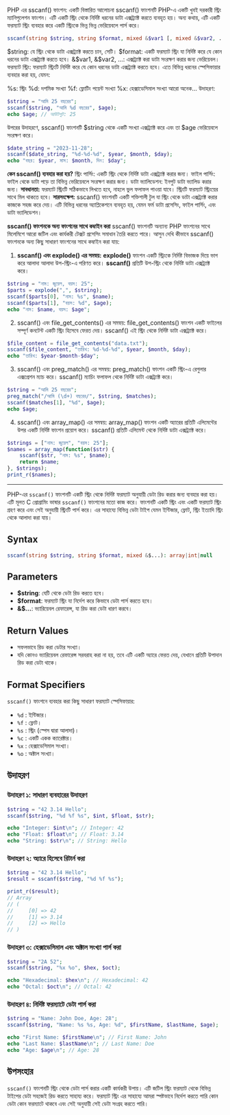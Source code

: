 PHP এর sscanf() ফাংশন: একটি বিস্তারিত আলোচনা
sscanf() ফাংশনটি PHP-এ একটি খুবই দরকারী স্ট্রিং ম্যানিপুলেশন ফাংশন। এটি একটি স্ট্রিং থেকে নির্দিষ্ট ধরনের ডাটা এক্সট্র্যাক্ট করতে ব্যবহৃত হয়। অন্য কথায়, এটি একটি ফরম্যাট স্ট্রিং ব্যবহার করে একটি স্ট্রিংকে ভিন্ন ভিন্ন ভেরিয়েবলে পার্স করে।
```php
sscanf(string $string, string $format, mixed &$var1 [, mixed &$var2, ...])
```
$string: যে স্ট্রিং থেকে ডাটা এক্সট্র্যাক্ট করতে চান, সেটি।
$format: একটি ফরম্যাট স্ট্রিং যা নির্দিষ্ট করে যে কোন ধরনের ডাটা এক্সট্র্যাক্ট করতে হবে।
&$var1, &$var2, ...: এক্সট্র্যাক্ট করা ডাটা সংরক্ষণ করার জন্য ভেরিয়েবল।
ফরম্যাট স্ট্রিং:
ফরম্যাট স্ট্রিংটি নির্দিষ্ট করে যে কোন ধরনের ডাটা এক্সট্র্যাক্ট করতে হবে। এতে বিভিন্ন ধরনের স্পেসিফায়ার ব্যবহার করা হয়, যেমন:

%s: স্ট্রিং
%d: দশমিক সংখ্যা
%f: ফ্লোটিং পয়েন্ট সংখ্যা
%x: হেক্সাডেসিমাল সংখ্যা
আরো অনেক...
উদাহরণ:
```php
$string = "আমি 25 বছরের";
sscanf($string, "আমি %d বছরের", $age);
echo $age; // আউটপুট: 25
```
উপরের উদাহরণে, sscanf() ফাংশনটি $string থেকে একটি সংখ্যা এক্সট্র্যাক্ট করে এবং তা $age ভেরিয়েবলে সংরক্ষণ করে।
```php
$date_string = "2023-11-28";
sscanf($date_string, "%d-%d-%d", $year, $month, $day);
echo "বছর: $year, মাস: $month, দিন: $day";
```

**কেন sscanf() ব্যবহার করা হয়?**
স্ট্রিং পার্সিং: একটি স্ট্রিং থেকে নির্দিষ্ট ডাটা এক্সট্র্যাক্ট করার জন্য।
ফাইল পার্সিং: ফাইল থেকে ডাটা পড়ে তা বিভিন্ন ভেরিয়েবলে সংরক্ষণ করার জন্য।
ডাটা ভ্যালিডেশন: ইনপুট ডাটা ভ্যালিড করার জন্য।
**সাবধানতা:**
ফরম্যাট স্ট্রিংটি সঠিকভাবে লিখতে হবে, নাহলে ভুল ফলাফল পাওয়া যাবে।
স্ট্রিংটি ফরম্যাট স্ট্রিংয়ের সাথে মিল থাকতে হবে।
**সারসংক্ষেপ:**
sscanf() ফাংশনটি একটি শক্তিশালী টুল যা স্ট্রিং থেকে ডাটা এক্সট্র্যাক্ট করার কাজকে সহজ করে দেয়। এটি বিভিন্ন ধরনের অ্যাপ্লিকেশনে ব্যবহৃত হয়, যেমন ফর্ম ডাটা প্রসেসিং, ফাইল পার্সিং, এবং ডাটা ভ্যালিডেশন।

**sscanf() ফাংশনকে অন্য ফাংশনের সাথে কম্বাইন করা**
sscanf() ফাংশনটি অন্যান্য PHP ফাংশনের সাথে মিলেমিশে আরো জটিল এবং কার্যকরী টেক্সট প্রসেসিং সমাধান তৈরি করতে পারে। আসুন দেখি কীভাবে sscanf() ফাংশনকে অন্য কিছু সাধারণ ফাংশনের সাথে কম্বাইন করা যায়:

1. **sscanf() এবং explode() এর সমন্বয়:**
**explode()** ফাংশন একটি স্ট্রিংকে নির্দিষ্ট বিভাজক দিয়ে ভাগ করে আলাদা আলাদা উপ-স্ট্রিং-এ পরিণত করে।
**sscanf()** প্রতিটি উপ-স্ট্রিং থেকে নির্দিষ্ট ডাটা এক্সট্র্যাক্ট করে।

```php
$string = "নাম: জুয়েল, বয়স: 25";
$parts = explode(",", $string);
sscanf($parts[0], "নাম: %s", $name);
sscanf($parts[1], "বয়স: %d", $age);
echo "নাম: $name, বয়স: $age";
```

2. sscanf() এবং file_get_contents() এর সমন্বয়:
file_get_contents() ফাংশন একটি ফাইলের সম্পূর্ণ কনটেন্ট একটি স্ট্রিং হিসেবে ফেরত দেয়।
sscanf() এই স্ট্রিং থেকে নির্দিষ্ট ডাটা এক্সট্র্যাক্ট করে।

```php
$file_content = file_get_contents("data.txt");
sscanf($file_content, "তারিখ: %d-%d-%d", $year, $month, $day);
echo "তারিখ: $year-$month-$day";
```

3. sscanf() এবং preg_match() এর সমন্বয়:
preg_match() ফাংশন একটি স্ট্রিং-এ রেগুলার এক্সপ্রেশন ম্যাচ করে।
sscanf() ম্যাচিং ফলাফল থেকে নির্দিষ্ট ডাটা এক্সট্র্যাক্ট করে।
```php
$string = "আমি 25 বছরের";
preg_match("/আমি (\d+) বছরের/", $string, $matches);
sscanf($matches[1], "%d", $age);
echo $age;
```
4. sscanf() এবং array_map() এর সমন্বয়:
array_map() ফাংশন একটি অ্যারের প্রতিটি এলিমেন্টের উপর একটি নির্দিষ্ট ফাংশন প্রয়োগ করে।
sscanf() প্রতিটি এলিমেন্ট থেকে নির্দিষ্ট ডাটা এক্সট্র্যাক্ট করে।
```php
$strings = ["নাম: জুয়েল", "বয়স: 25"];
$names = array_map(function($str) {
    sscanf($str, "নাম: %s", $name);
    return $name;
}, $strings);
print_r($names);
```


------------------------------------------------------------
PHP-এর `sscanf()` ফাংশনটি একটি স্ট্রিং থেকে নির্দিষ্ট ফরম্যাট অনুযায়ী ডেটা রিড করার জন্য ব্যবহার করা হয়। এটি মূলত C প্রোগ্রামিং ভাষার `sscanf()` ফাংশনের মতো কাজ করে। ফাংশনটি একটি স্ট্রিং এবং একটি ফরম্যাট স্ট্রিং গ্রহণ করে এবং সেই অনুযায়ী স্ট্রিংটি পার্স করে। এর সাহায্যে বিভিন্ন ডেটা টাইপ যেমন ইন্টিজার, ফ্লোট, স্ট্রিং ইত্যাদি স্ট্রিং থেকে আলাদা করা যায়।

## Syntax

```php
sscanf(string $string, string $format, mixed &$...): array|int|null
```

## Parameters

- **$string**: যেটি থেকে ডেটা রিড করতে হবে।
- **$format**: ফরম্যাট স্ট্রিং যা নির্দেশ করে কিভাবে ডেটা পার্স করতে হবে।
- **&$...**: ভ্যারিয়েবল রেফারেন্স, যা রিড করা ডেটা ধারণ করবে।

## Return Values

- সফলভাবে রিড করা ডেটার সংখ্যা।
- যদি কোনও ভ্যারিয়েবল রেফারেন্স সরবরাহ করা না হয়, তবে এটি একটি অ্যারে ফেরত দেয়, যেখানে প্রতিটি উপাদান রিড করা ডেটা থাকে।

## Format Specifiers

`sscanf()` ফাংশনে ব্যবহার করা কিছু সাধারণ ফরম্যাট স্পেসিফায়ার:

- `%d` : ইন্টিজার।
- `%f` : ফ্লোট।
- `%s` : স্ট্রিং (স্পেস দ্বারা আলাদা)।
- `%c` : একটি একক ক্যারেক্টার।
- `%x` : হেক্সাডেসিমাল সংখ্যা।
- `%o` : অক্টাল সংখ্যা।

## উদাহরণ

### উদাহরণ ১: সাধারণ ব্যবহারের উদাহরণ

```php
$string = "42 3.14 Hello";
sscanf($string, "%d %f %s", $int, $float, $str);

echo "Integer: $int\n"; // Integer: 42
echo "Float: $float\n"; // Float: 3.14
echo "String: $str\n"; // String: Hello
```

### উদাহরণ ২: অ্যারে হিসেবে রিটার্ন করা

```php
$string = "42 3.14 Hello";
$result = sscanf($string, "%d %f %s");

print_r($result);
// Array
// (
//     [0] => 42
//     [1] => 3.14
//     [2] => Hello
// )
```

### উদাহরণ ৩: হেক্সাডেসিমাল এবং অক্টাল সংখ্যা পার্স করা

```php
$string = "2A 52";
sscanf($string, "%x %o", $hex, $oct);

echo "Hexadecimal: $hex\n"; // Hexadecimal: 42
echo "Octal: $oct\n"; // Octal: 42
```

### উদাহরণ ৪: নির্দিষ্ট ফরম্যাটে ডেটা পার্স করা

```php
$string = "Name: John Doe, Age: 28";
sscanf($string, "Name: %s %s, Age: %d", $firstName, $lastName, $age);

echo "First Name: $firstName\n"; // First Name: John
echo "Last Name: $lastName\n"; // Last Name: Doe
echo "Age: $age\n"; // Age: 28
```

## উপসংহার

`sscanf()` ফাংশনটি স্ট্রিং থেকে ডেটা পার্স করার একটি কার্যকরী উপায়। এটি জটিল স্ট্রিং ফরম্যাট থেকে বিভিন্ন টাইপের ডেটা সহজেই রিড করতে সাহায্য করে। ফরম্যাট স্ট্রিং এর সাহায্যে আমরা স্পষ্টভাবে নির্দেশ করতে পারি কোন ডেটা কোন ফরম্যাটে থাকবে এবং সেই অনুযায়ী সেই ডেটা সংগ্রহ করতে পারি।